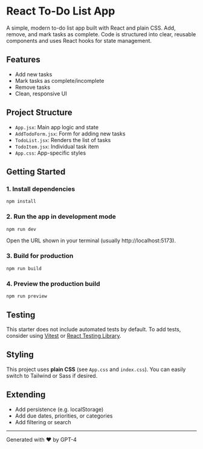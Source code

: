 # React To-Do List App

A simple, modern to-do list app built with React and plain CSS. Add, remove, and mark tasks as complete. Code is structured into clear, reusable components and uses React hooks for state management.

## Features

- Add new tasks
- Mark tasks as complete/incomplete
- Remove tasks
- Clean, responsive UI

## Project Structure

- `App.jsx`: Main app logic and state
- `AddTodoForm.jsx`: Form for adding new tasks
- `TodoList.jsx`: Renders the list of tasks
- `TodoItem.jsx`: Individual task item
- `App.css`: App-specific styles

## Getting Started

### 1. Install dependencies

```
npm install
```

### 2. Run the app in development mode

```
npm run dev
```

Open the URL shown in your terminal (usually http://localhost:5173).

### 3. Build for production

```
npm run build
```

### 4. Preview the production build

```
npm run preview
```

## Testing

This starter does not include automated tests by default. To add tests, consider using [Vitest](https://vitest.dev/) or [React Testing Library](https://testing-library.com/).

## Styling

This project uses **plain CSS** (see `App.css` and `index.css`). You can easily switch to Tailwind or Sass if desired.

## Extending

- Add persistence (e.g. localStorage)
- Add due dates, priorities, or categories
- Add filtering or search

---

Generated with ❤️ by GPT-4
